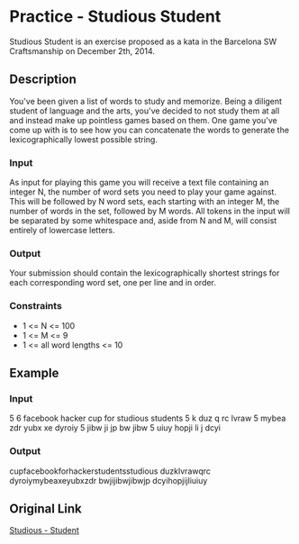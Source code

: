Practice - Studious Student
===========================

Studious Student is an exercise proposed as a kata in the Barcelona SW Craftsmanship on December 2th, 2014.

Description
-----------
You've been given a list of words to study and memorize. Being a diligent student of language and the arts, you've decided to not study them at all and instead make up pointless games based on them. One game you've come up with is to see how you can concatenate the words to generate the lexicographically lowest possible string.

### Input

As input for playing this game you will receive a text file containing an integer N, the number of word sets you need to play your game against. This will be followed by N word sets, each starting with an integer M, the number of words in the set, followed by M words. All tokens in the input will be separated by some whitespace and, aside from N and M, will consist entirely of lowercase letters.

### Output

Your submission should contain the lexicographically shortest strings for each corresponding word set, one per line and in order.

### Constraints

* 1 <= N <= 100
* 1 <= M <= 9
* 1 <= all word lengths <= 10

Example
-------

### Input

5
6 facebook hacker cup for studious students
5 k duz q rc lvraw
5 mybea zdr yubx xe dyroiy
5 jibw ji jp bw jibw
5 uiuy hopji li j dcyi

### Output

cupfacebookforhackerstudentsstudious
duzklvrawqrc
dyroiymybeaxeyubxzdr
bwjijibwjibwjp
dcyihopjijliuiuy

Original Link
-------------

[Studious - Student](http://goo.gl/eLQl8E)